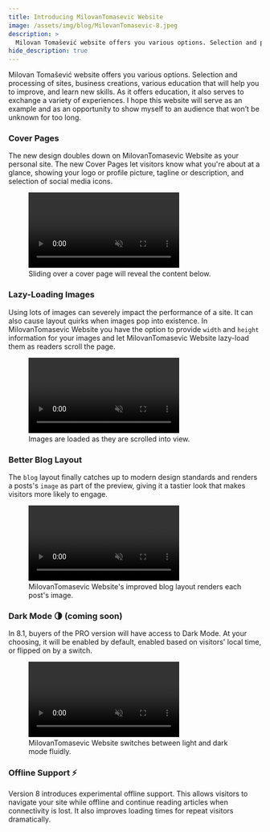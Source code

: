 ```yaml
---
title: Introducing MilovanTomasevic Website
image: /assets/img/blog/MilovanTomasevic-8.jpeg
description: >
  Milovan Tomašević website offers you various options. Selection and processing of sites, business creations, various education that will help you to improve...
hide_description: true
---
```


Milovan Tomašević website offers you various options. Selection and processing of sites, business creations, various education that will help you to improve, and learn new skills. As it offers education, it also serves to exchange a variety of experiences. I hope this website will serve as an example and as an opportunity to show myself  to an audience that won’t be unknown for too long.


### Cover Pages

The new design doubles down on MilovanTomasevic Website as your personal site. The new Cover Pages let visitors know what you're about at a glance, showing your logo or profile picture, tagline or description, and selection of social media icons.

<figure>
  <video src="/assets/video/MilovanTomasevic-cover-page.mp4" class="border" controls muted autoplay loop><img data-ignore alt="Cover page slide animation" src="/assets/img/blog/cover-page.jpg"/></video>
  <figcaption>Sliding over a cover page will reveal the content below.</figcaption>
</figure>


### Lazy-Loading Images

Using lots of images can severely impact the performance of a site. It can also cause layout quirks when images pop into existence.
In MilovanTomasevic Website you have the option to provide `width` and `height` information for your images and let MilovanTomasevic Website lazy-load them as readers scroll the page.

<figure>
  <video src="/assets/video/MilovanTomasevic-lazy-images.mp4" class="border" controls muted autoplay loop><img data-ignore alt="Lazy loading demo" src="/assets/img/blog/cover-page.jpg"/></video>
  <figcaption>Images are loaded as they are scrolled into view.</figcaption>
</figure>


### Better Blog Layout

The `blog` layout finally catches up to modern design standards and renders a posts's `image` as part of the preview, giving it a tastier look that makes visitors more likely to engage.

<figure>
  <video src="/assets/video/MilovanTomasevic-blog-layout.mp4" class="border" controls muted autoplay loop><img data-ignore alt="Scrolling through the blog layout" src="/assets/img/blog/blog-layout.jpg"/></video>
  <figcaption>MilovanTomasevic Website's improved blog layout renders each post's image.</figcaption>
</figure>


### Dark Mode 🌗 (coming soon)

In 8.1, buyers of the PRO version will have access to Dark Mode. At your choosing, it will be enabled by default, enabled based on visitors' local time, or flipped on by a switch.

<figure>
  <video src="/assets/video/MilovanTomasevic-dark-mode.mp4" class="border" controls muted autoplay loop><img data-ignore alt="Dark Mode Teaser" src="/assets/img/blog/MilovanTomasevic-dark-mode.png"/></video>
  <figcaption>MilovanTomasevic Website switches between light and dark mode fluidly.</figcaption>
</figure>


### Offline Support ⚡️

Version 8 introduces experimental offline support. This allows visitors to navigate your site while offline and continue reading articles when connectivity is lost. It also improves loading times for repeat visitors dramatically.
